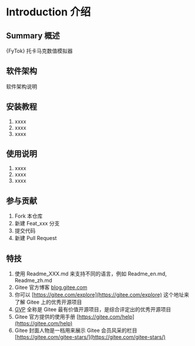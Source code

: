 Introduction 介绍
=============================================

Summary 概述
--------------------------

{FyTok}  托卡马克数值模拟器

软件架构
--------------------------

软件架构说明


安装教程
--------------------------

1.  xxxx
2.  xxxx
3.  xxxx

使用说明
--------------------------

1.  xxxx
2.  xxxx
3.  xxxx

参与贡献
--------------------------

1.  Fork 本仓库
2.  新建 Feat_xxx 分支
3.  提交代码
4.  新建 Pull Request


特技
--------------------------

1.  使用 Readme\_XXX.md 来支持不同的语言，例如 Readme\_en.md, Readme\_zh.md
2.  Gitee 官方博客 [blog.gitee.com](https://blog.gitee.com)
3.  你可以 [https://gitee.com/explore](https://gitee.com/explore) 这个地址来了解 Gitee 上的优秀开源项目
4.  [GVP](https://gitee.com/gvp) 全称是 Gitee 最有价值开源项目，是综合评定出的优秀开源项目
5.  Gitee 官方提供的使用手册 [https://gitee.com/help](https://gitee.com/help)
6.  Gitee 封面人物是一档用来展示 Gitee 会员风采的栏目 [https://gitee.com/gitee-stars/](https://gitee.com/gitee-stars/)
